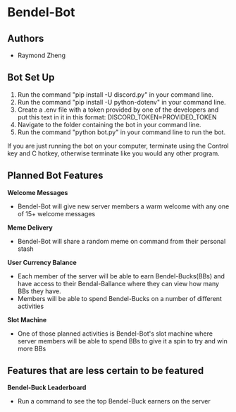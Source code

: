 # Bendel-Bot
## Authors

* Raymond Zheng
## Bot Set Up

1. Run the command "pip install -U discord.py" in your command line.
2. Run the command "pip install -U python-dotenv" in your command line.
3. Create a .env file with a token provided by one of the developers and put this text in it in this format: DISCORD_TOKEN=PROVIDED_TOKEN
4. Navigate to the folder containing the bot in your command line.
5. Run the command "python bot.py" in your command line to run the bot.

If you are just running the bot on your computer, terminate using the Control key and C hotkey, otherwise terminate like you would any other program.

## Planned Bot Features
**Welcome Messages**
- Bendel-Bot will give new server members a warm welcome with any one of 15+ welcome messages

**Meme Delivery**
- Bendel-Bot will share a random meme on command from their personal stash 

**User Currency Balance**
- Each member of the server will be able to earn Bendel-Bucks(BBs) and have access to their Bendal-Ballance where they can view how many BBs they have.
- Members will be able to spend Bendel-Bucks on a number of different activities

**Slot Machine**
- One of those planned activities is Bendel-Bot's slot machine where server members will be able to spend BBs to give it a spin to try and win more BBs

## Features that are less certain to be featured
**Bendel-Buck Leaderboard**
- Run a command to see the top Bendel-Buck earners on the server
